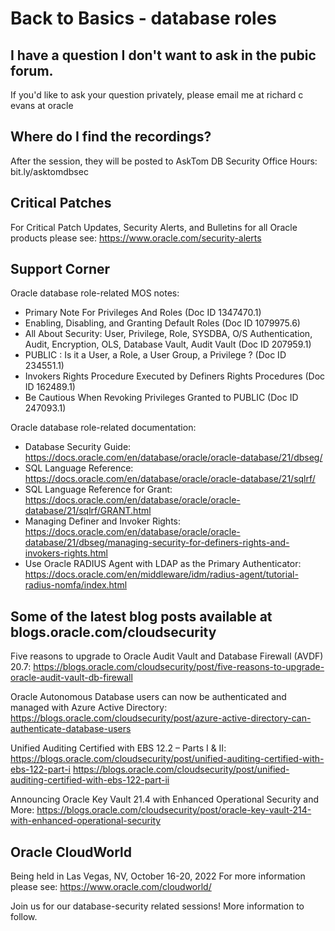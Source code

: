 # Back to Basics - database roles
## I have a question I don't want to ask in the pubic forum. 

If you'd like to ask your question privately, please email me at richard c evans at oracle

## Where do I find the recordings? 

After the session, they will be posted to AskTom DB Security Office Hours: bit.ly/asktomdbsec

## Critical Patches

For Critical Patch Updates, Security Alerts, and Bulletins for all Oracle products please see: https://www.oracle.com/security-alerts

## Support Corner

Oracle database role-related MOS notes:

* Primary Note For Privileges And Roles (Doc ID 1347470.1)
* Enabling, Disabling, and Granting Default Roles (Doc ID 1079975.6)
* All About Security: User, Privilege, Role, SYSDBA, O/S Authentication, Audit, Encryption, OLS, Database Vault, Audit Vault (Doc ID 207959.1)
* PUBLIC : Is it a User, a Role, a User Group, a Privilege ? (Doc ID 234551.1)
* Invokers Rights Procedure Executed by Definers Rights Procedures (Doc ID 162489.1)
* Be Cautious When Revoking Privileges Granted to PUBLIC (Doc ID 247093.1)

Oracle database role-related documentation: 

* Database Security Guide: https://docs.oracle.com/en/database/oracle/oracle-database/21/dbseg/
* SQL Language Reference: https://docs.oracle.com/en/database/oracle/oracle-database/21/sqlrf/
* SQL Language Reference for Grant: https://docs.oracle.com/en/database/oracle/oracle-database/21/sqlrf/GRANT.html
* Managing Definer and Invoker Rights: https://docs.oracle.com/en/database/oracle/oracle-database/21/dbseg/managing-security-for-definers-rights-and-invokers-rights.html
* Use Oracle RADIUS Agent with LDAP as the Primary Authenticator: https://docs.oracle.com/en/middleware/idm/radius-agent/tutorial-radius-nomfa/index.html

## Some of the latest blog posts available at blogs.oracle.com/cloudsecurity

Five reasons to upgrade to Oracle Audit Vault and Database Firewall (AVDF) 20.7: https://blogs.oracle.com/cloudsecurity/post/five-reasons-to-upgrade-oracle-audit-vault-db-firewall

Oracle Autonomous Database users can now be authenticated and managed with Azure Active Directory: https://blogs.oracle.com/cloudsecurity/post/azure-active-directory-can-authenticate-database-users

Unified Auditing Certified with EBS 12.2 – Parts I & II: https://blogs.oracle.com/cloudsecurity/post/unified-auditing-certified-with-ebs-122-part-i
https://blogs.oracle.com/cloudsecurity/post/unified-auditing-certified-with-ebs-122-part-ii

Announcing Oracle Key Vault 21.4 with Enhanced Operational Security and More: https://blogs.oracle.com/cloudsecurity/post/oracle-key-vault-214-with-enhanced-operational-security

## Oracle CloudWorld

Being held in Las Vegas, NV, October 16-20, 2022
For more information please see: https://www.oracle.com/cloudworld/

Join us for our database-security related sessions! More information to follow. 


